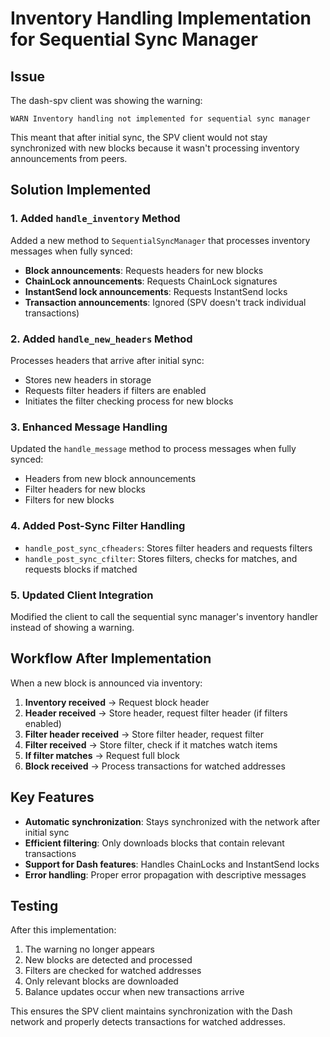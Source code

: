 # Inventory Handling Implementation for Sequential Sync Manager

## Issue
The dash-spv client was showing the warning:
```
WARN Inventory handling not implemented for sequential sync manager
```

This meant that after initial sync, the SPV client would not stay synchronized with new blocks because it wasn't processing inventory announcements from peers.

## Solution Implemented

### 1. Added `handle_inventory` Method
Added a new method to `SequentialSyncManager` that processes inventory messages when fully synced:
- **Block announcements**: Requests headers for new blocks
- **ChainLock announcements**: Requests ChainLock signatures
- **InstantSend lock announcements**: Requests InstantSend locks
- **Transaction announcements**: Ignored (SPV doesn't track individual transactions)

### 2. Added `handle_new_headers` Method
Processes headers that arrive after initial sync:
- Stores new headers in storage
- Requests filter headers if filters are enabled
- Initiates the filter checking process for new blocks

### 3. Enhanced Message Handling
Updated the `handle_message` method to process messages when fully synced:
- Headers from new block announcements
- Filter headers for new blocks
- Filters for new blocks

### 4. Added Post-Sync Filter Handling
- `handle_post_sync_cfheaders`: Stores filter headers and requests filters
- `handle_post_sync_cfilter`: Stores filters, checks for matches, and requests blocks if matched

### 5. Updated Client Integration
Modified the client to call the sequential sync manager's inventory handler instead of showing a warning.

## Workflow After Implementation

When a new block is announced via inventory:

1. **Inventory received** → Request block header
2. **Header received** → Store header, request filter header (if filters enabled)
3. **Filter header received** → Store filter header, request filter
4. **Filter received** → Store filter, check if it matches watch items
5. **If filter matches** → Request full block
6. **Block received** → Process transactions for watched addresses

## Key Features

- **Automatic synchronization**: Stays synchronized with the network after initial sync
- **Efficient filtering**: Only downloads blocks that contain relevant transactions
- **Support for Dash features**: Handles ChainLocks and InstantSend locks
- **Error handling**: Proper error propagation with descriptive messages

## Testing

After this implementation:
1. The warning no longer appears
2. New blocks are detected and processed
3. Filters are checked for watched addresses
4. Only relevant blocks are downloaded
5. Balance updates occur when new transactions arrive

This ensures the SPV client maintains synchronization with the Dash network and properly detects transactions for watched addresses.